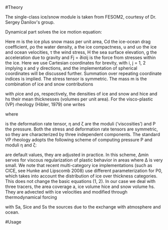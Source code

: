 #Theory

The single-class ice/snow module is taken from FESOM2, courtesy of Dr. Sergey Danilov's group. 

Dynamical part solves the ice motion equation:

Here m is the ice plus snow mass per unit area, Cd the ice-ocean drag coefficient, ρo the
water density, a the ice compactness, u and uo the ice and ocean velocities, τ the wind
stress, H the sea surface elevation, g the acceleration due to gravity and Fj = ∂iσij is
the force from stresses within the ice. Here we use Cartesian coordinates for brevity, with
i, j = 1, 2 implying x and y directions, and the implementation of spherical coordinates will
be discussed further. Summation over repeating coordinate indices is implied. The stress
tensor is symmetric. The mass m is the combination of ice and snow contributions

with ρice and ρs, respectively, the densities of ice and snow and hice and hs their mean
thicknesses (volumes per unit area).
For the visco-plastic (VP) rheology (Hibler, 1979) one writes

where

is the deformation rate tensor, η and ζ are the moduli (‘viscosities’) and P the pressure.
Both the stress and deformation rate tensors are symmetric, so they are characterized by
three independent components. The standard VP rheology adopts the following scheme of
computing pressure P and moduli η and ζ:


 are default values, they are adjusted in practice. In this scheme, 
∆min serves for viscous regularization of plastic behavior in areas where ∆ is very small. We note that recent multi-category
ice implementations (such as CICE, see Hunke and Lipscomb 2008) use different parameterization for P0, which takes into account the distribution of ice over thickness categories. This
does not change the basic equations (1, 2).
In our case we deal with three tracers, the area coverage a, ice volume hice and snow
volume hs. They are advected with ice velocities and modified through thermodynamical
forcing

with Sa, Sice and Ss the sources due to the exchange with atmosphere and ocean.

#Usage
